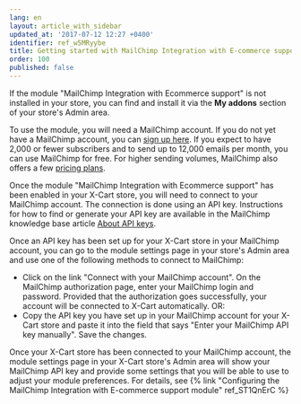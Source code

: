 ```yaml
---
lang: en
layout: article_with_sidebar
updated_at: '2017-07-12 12:27 +0400'
identifier: ref_w5MRyybe
title: Getting started with MailChimp Integration with E-commerce support
order: 100
published: false
---
```

If the module "MailChimp Integration with Ecommerce support" is not installed in your store, you can find and install it via the **My addons** section of your store's Admin area.
<img>

To use the module, you will need a MailChimp account. If you do not yet have a MailChimp account, you can [sign up here](https://login.mailchimp.com/signup/?source=website&pid=xcart). If you expect to have 2,000 or fewer subscribers and to send up to 12,000 emails per month, you can use MailChimp for free. For higher sending volumes, MailChimp also offers a few [pricing plans](https://mailchimp.com/pricing/).

Once the module "MailChimp Integration with Ecommerce support" has been enabled in your X-Cart store, you will need to connect to your MailChimp account. The connection is done using an API key. Instructions for how to find or generate your API key are available in the MailChimp knowledge base article [About API keys](http://kb.mailchimp.com/integrations/api-integrations/about-api-keys).

Once an API key has been set up for your X-Cart store in your MailChimp account, you can go to the module settings page in your store's Admin area and use one of the following methods to connect to MailChimp:

*   Click on the link "Connect with your MailChimp account". On the MailChimp authorization page, enter your MailChimp login and password. Provided that the authorization goes successfully, your account will be connected to X-Cart automatically.
    OR:
*   Copy the API key you have set up in your MailChimp account for your X-Cart store and paste it into the field that says "Enter your MailChimp API key manually". Save the changes.

Once your X-Cart store has been connected to your MailChimp account, the module settings page in your X-Cart store's Admin area will show your MailChimp API key and provide some settings that you will be able to use to adjust your module preferences. For details, see {% link "Configuring the MailChimp Integration with E-commerce support module" ref_ST1QnErC %}


